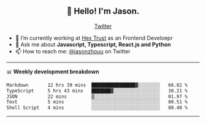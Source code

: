 <h2 align="center">👋 Hello! I'm Jason.</h2>
<p align="center">
  <a href="https://twitter.com/jasonzhouu">Twitter</a>
</p>


- 🔭 I’m currently working at [Hex Trust](https://hextrust.com/) as an Frontend Develoepr
- 💬 Ask me about **Javascript, Typescript, React.js and Python**
- 📫 How to reach me: [@jasonzhouu](https://twitter.com/jasonzhouu) on Twitter

-------

📊 **Weekly development breakdown**
<!--START_SECTION:waka-->

```txt
Markdown       12 hrs 39 mins  ████████████████▓░░░░░░░░   66.82 %
TypeScript     5 hrs 43 mins   ███████▓░░░░░░░░░░░░░░░░░   30.21 %
JSON           22 mins         ▒░░░░░░░░░░░░░░░░░░░░░░░░   01.97 %
Text           5 mins          ░░░░░░░░░░░░░░░░░░░░░░░░░   00.51 %
Shell Script   4 mins          ░░░░░░░░░░░░░░░░░░░░░░░░░   00.40 %
```

<!--END_SECTION:waka-->

-------
